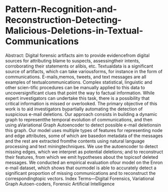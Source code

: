 # Pattern-Recognition-and-Reconstruction-Detecting-Malicious-Deletions-in-Textual-Communications
Abstract: 
Digital  forensic  artifacts  aim  to  provide  evidencefrom  digital  sources  for  attributing  blame  to  suspects,  assessingtheir intents, corroborating their statements or alibis, etc. Textualdata  is  a  significant  source  of  artifacts,  which  can  take  variousforms,  for  instance  in  the  form  of  communications.  E-mails,memos,  tweets,  and  text  messages  are  all  examples  of  textualcommunications.  Complex  statistical,  linguistic  and  other  scien-tific procedures can be manually applied to this data to uncoversignificant   clues   that   point   the   way   to   factual   information. While  expert   investigators  can   undertake  this   task,  there   is a  possibility  that  critical  information  is  missed  or  overlooked. The  primary  objective  of  this  work  is  to  aid  investigators  bypartially automating the detection of suspicious e-mail deletions. Our approach consists in building a dynamic graph to representthe  temporal  evolution  of  communications,  and  then  using  aVariational Graph Autoencoder to detect possible e-mail deletionsin  this  graph.  Our  model  uses  multiple  types  of  features  for representing node and edge attributes, some of which are basedon  metadata  of  the  messages  and  the  rest  are  extracted  fromthe  contents  using  natural  language  processing  and  text  miningtechniques.  We  use  the  autoencoder  to  detect  missing  edges, which  we  interpret  as  potential  deletions;  and  to  reconstruct their  features,  from  which  we  emit  hypotheses  about  the  topicsof  deleted  messages.  We  conducted  an  empirical  evaluation  ofour  model  on  the  Enron  e-mail  dataset,  which  shows  that  ourmodel  is  able  to  accurately  detect  a  significant  proportion  of missing  communications  and  to  reconstruct  the  correspondingtopic  vectors. Index  Terms—Digital  Forensics,  Variational  Graph  Autoen-coders,  Forensic  Artificial  Intelligence
